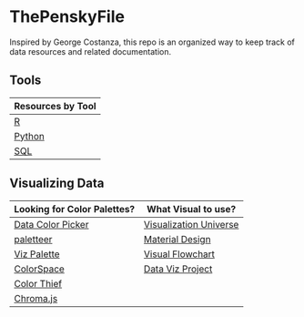# ThePenskyFile
Inspired by George Costanza, this repo is an organized way to keep track of data resources and related documentation.

Tools
---
| Resources by Tool                                                                     |
|---------------------------------------------------------------------------------------|
| [R](https://github.com/bradfordjohnson/ThePenskyFile/blob/main/r/R.md)                |
| [Python](https://github.com/bradfordjohnson/ThePenskyFile/blob/main/python/Python.md) |
| [SQL](https://github.com/bradfordjohnson/ThePenskyFile/blob/main/sql/SQL.md)          |

Visualizing Data
---
| Looking for Color Palettes?                                                                          | What Visual to use?                                                                               |
|------------------------------------------------------------------------------------------------------|---------------------------------------------------------------------------------------------------|
| [Data Color Picker](https://www.learnui.design/tools/data-color-picker.html#palette)                 | [Visualization Universe](http://visualizationuniverse.com/charts/)                                |
| [paletteer](https://pmassicotte.github.io/paletteer_gallery/#continuous-palettes)                    | [Material Design](https://m2.material.io/design/communication/data-visualization.html#principles) |
| [Viz Palette](https://projects.susielu.com/viz-palette)                                              | [Visual Flowchart](https://extremepresentation.typepad.com/files/choosing-a-good-chart-09.pdf)    |
| [ColorSpace](https://mycolor.space/)                                                                 | [Data Viz Project](https://datavizproject.com/)                                                   |
| [Color Thief](https://lokeshdhakar.com/projects/color-thief/)                                        |
| [Chroma.js](https://gka.github.io/palettes/#/9\|s\|00429d,96ffea,ffffe0\|ffffe0,ff005e,93003a\|1\|1) |






